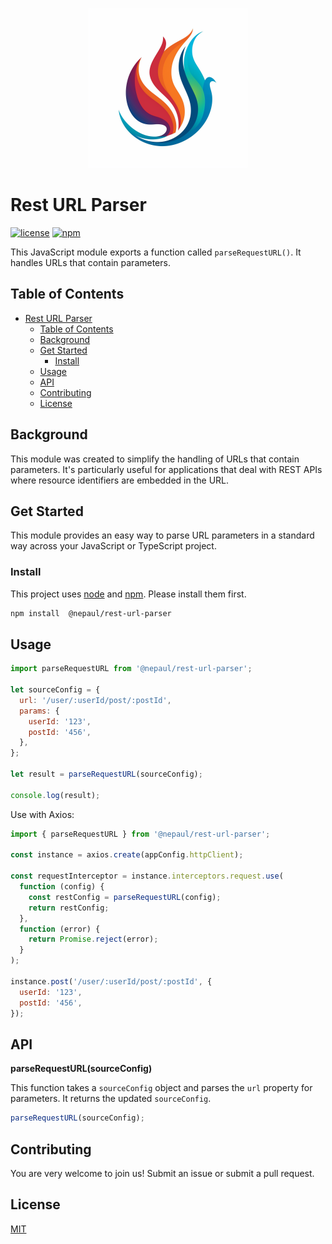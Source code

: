 <p align="center">
  <a href="https://github.com/nepaul/rest-url-parser">
    <img src="./assets/logo.png" width="256" alt="Rest URL Parser" />
  </a>
</p>

# Rest URL Parser

[![license](https://img.shields.io/github/license/nepaul/rest-url-parser)](https://github.com/nepaul/rest-url-parser)
[![npm](https://img.shields.io/npm/v/@nepaul/rest-url-parser)](https://www.npmjs.com/package/@nepaul/rest-url-parser)

This JavaScript module exports a function called `parseRequestURL()`. It handles URLs that contain parameters.

## Table of Contents

- [Rest URL Parser](#rest-url-parser)
  - [Table of Contents](#table-of-contents)
  - [Background](#background)
  - [Get Started](#get-started)
    - [Install](#install)
  - [Usage](#usage)
  - [API](#api)
  - [Contributing](#contributing)
  - [License](#license)

## Background

This module was created to simplify the handling of URLs that contain parameters. It's particularly useful for applications that deal with REST APIs where resource identifiers are embedded in the URL.

## Get Started

This module provides an easy way to parse URL parameters in a standard way across your JavaScript or TypeScript project.

### Install

This project uses [node](http://nodejs.org) and [npm](https://npmjs.com). Please install them first.

```sh
npm install  @nepaul/rest-url-parser
```

## Usage

```javascript
import parseRequestURL from '@nepaul/rest-url-parser';

let sourceConfig = {
  url: '/user/:userId/post/:postId',
  params: {
    userId: '123',
    postId: '456',
  },
};

let result = parseRequestURL(sourceConfig);

console.log(result);
```

Use with Axios:

```javascript
import { parseRequestURL } from '@nepaul/rest-url-parser';

const instance = axios.create(appConfig.httpClient);

const requestInterceptor = instance.interceptors.request.use(
  function (config) {
    const restConfig = parseRequestURL(config);
    return restConfig;
  },
  function (error) {
    return Promise.reject(error);
  }
);

instance.post('/user/:userId/post/:postId', {
  userId: '123',
  postId: '456',
});
```

## API

**parseRequestURL(sourceConfig)**

This function takes a `sourceConfig` object and parses the `url` property for parameters. It returns the updated `sourceConfig`.

```javascript
parseRequestURL(sourceConfig);
```

## Contributing

You are very welcome to join us! Submit an issue or submit a pull request.

## License

[MIT](https://opensource.org/licenses/MIT)
